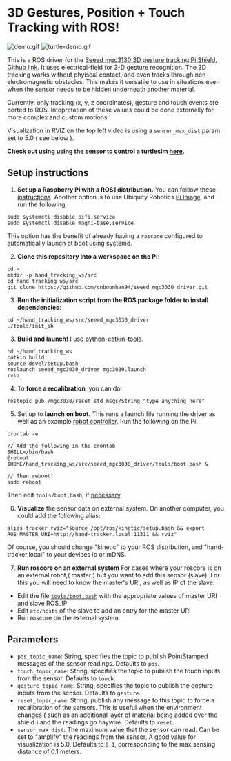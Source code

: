 # 3D Gestures, Position + Touch Tracking with ROS!
![demo.gif](demo.gif)
![turtle-demo.gif](turtle-demo.gif)

This is a ROS driver for the [Seeed mgc3130 3D gesture tracking Pi Shield](http://wiki.seeedstudio.com/3D-Gesture-Tracking-Shield-for-Raspberry-Pi-MGC3130/), [Github link](https://github.com/Seeed-Studio/Seeed_mgc3x30.git). It uses electrical-field for 3-D gesture recognition. The 3D tracking works without phyiscal contact, and even tracks through non-electromagnetic obstacles. This makes it versatile to use in situations even when the sensor needs to be hidden underneath another material.

Currently, only tracking (x, y, z coordinates), gesture and touch events are ported to ROS. Intepretation of these values could be done externally for more complex and custom motions.

Visualization in RVIZ on the top left video is using a `sensor_max_dist` param set to 5.0 ( see below ).

**Check out using using the sensor to control a turtlesim [here](./nodes/README.md).**

## Setup instructions
1. **Set up a Raspberry Pi with a ROS1 distribution.** You can folllow these [instructions](http://wiki.ros.org/ROSberryPi/Installing%20ROS%20Kinetic%20on%20the%20Raspberry%20Pi). Another option is to use Ubiquity Robotics [Pi Image](https://downloads.ubiquityrobotics.com/pi.html), and run the following:
```
sudo systemctl disable pifi.service
sudo systemctl disable magni-base.service
``` 
This option has the benefit of already having a `roscore` configured to automatically launch at boot using systemd.

2. **Clone this repository into a workspace on the Pi**:
```
cd ~
mkdir -p hand_tracking_ws/src
cd hand_tracking_ws/src
git clone https://github.com/cnboonhan94/seeed_mgc3030_driver.git
```
3. **Run the initialization script from the ROS package folder to install dependencies**:
```
cd ~/hand_tracking_ws/src/seeed_mgc3030_driver
./tools/init_sh
```

3. **Build and launch!** I use [python-catkin-tools](https://catkin-tools.readthedocs.io/en/latest/installing.html).
```
cd ~/hand_tracking_ws
catkin build 
source devel/setup.bash
roslaunch seeed_mgc3030_driver mgc3030.launch
rviz
```

4. To **force a recalibration**, you can do:
```
rostopic pub /mgc3030/reset std_msgs/String "type anything here"
```

5. Set up to **launch on boot.** This runs a launch file running the driver as well as an example [robot controller](https://github.com/cnboonhan94/seeed_mgc3030_driver/blob/master/nodes/README.md). Run the following on the Pi:
```
crontab -e 

// Add the following in the crontab
SHELL=/bin/bash
@reboot $HOME/hand_tracking_ws/src/seeed_mgc3030_driver/tools/boot.bash &

// Then reboot!
sudo reboot
```
Then edit `tools/boot,bash`, if [necessary](https://github.com/cnboonhan94/seeed_mgc3030_driver/blob/master/tools/boot.bash).

6. **Visualize** the sensor data on external system. On another computer, you could add the following alias:
```
alias tracker_rviz="source /opt/ros/kinetic/setup.bash && export ROS_MASTER_URI=http://hand-tracker.local:11311 && rviz"
```
Of course, you should change "kinetic" to your ROS distribution, and "hand-tracker.local" to your devices ip or mDNS.

7. **Run roscore on an external system**
For cases where your roscore is on an external robot,( master ) but you want to add this sensor (slave). For this you will need to know the master's URI, as well as IP of the slave.
- Edit the file [`tools/boot.bash`](https://github.com/cnboonhan94/seeed_mgc3030_driver/blob/master/tools/boot.bash) with the appropriate values of master URI and slave ROS_IP
- Edit `etc/hosts` of the slave to add an entry for the master URI
- Run roscore on the external system

## Parameters
- `pos_topic_name`: String, specifies the topic to publish PointStamped messages of the sensor readings. Defaults to `pos`.
- `touch_topic_name`: String, specifies the topic to publish the touch inputs from the sensor. Defaults to `touch`.
- `gesture_topic_name`: String, specifies the topic to publish the gesture inputs from the sensor. Defaults to `gesture`.
- `reset_topic_name`: String, publish any message to this topic to force a recalibration of the sensors. This is useful when the environment changes ( such as an additional layer of material being added over the shield ) and the readings go haywire. Defaults to `reset`.
- `sensor_max_dist`: The maximum value that the sensor can read. Can be set to "amplify" the readings from the sensor. A good value for visualization is 5.0. Defaults to `0.1`, corresponding to the max sensing distance of 0.1 meters.
